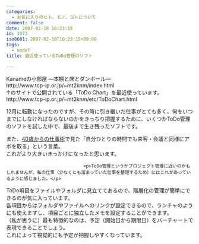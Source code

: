 ```yaml
---
categories:
  - お気に入りのヒト、モノ、コトについて
comment: false
date: 2007-02-10 16:23:15
id: 1073
iso8601: 2007-02-10T16:23:15+09:00
tags:
  - undef
title: 最近使っているToDo管理のソフト

---
```


<div class="entry-body">
                                 <p>Kanameの小部屋 ―本棚と床とダンボール―<br />
http://www.tcp-ip.or.jp/~mt2knm/index.html<br />
↑のサイトで公開されている「ToDo Chart」を最近使っています。<br />
http://www.tcp-ip.or.jp/~mt2knm/etc/ToDoChart.html</p>

<p>12月に転勤になったのですが、その時に引き継いだ仕事がとても多く、何をいつまでにしなければならないのかをきっちり把握するために、いくつかToDo管理のソフトを試した中で、最後まで生き残ったソフトです。</p>

<p>また、<a href="http://www.amazon.co.jp/exec/obidos/ASIN/4106100584/nqounet-22/ref=nosim/" name="amazletlink" id="amazletlink">40歳からの仕事術</a>で見た「自分ひとりの時間でも来客・会議と同様にアポを取る」という言葉。<br />
これがより大きいきっかけになったと思います。<br /></p>
                              
                                 <p>ToDo管理というかプロジェクト管理に近いのかもしれませんが、私の仕事（少なくとも溜まっていた仕事を整理するため）にはこれがあっているように感じました。</p>

<p>ToDo項目をファイルやフォルダに見立ててあるので、階層化の管理が簡単にできるのが気に入っています。<br />
各項目からはフォルダやファイルへのリンクが設定できるので、ランチャのようにも使えますし、項目ごとに独立したメモを設定することができます。<br />
（私が思うに）最も特徴的なのは、予定（開始日から期限日）をバーチャートで表現できることでしょう。<br />
これによって視覚的にも予定が把握しやすくなっています。</p>
                              </div>
    	